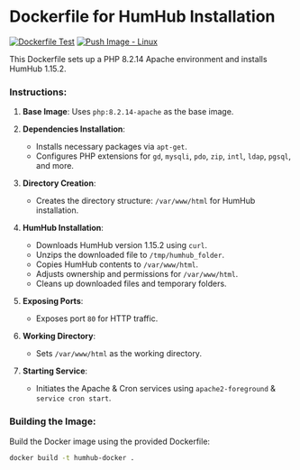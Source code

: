 # Dockerfile for HumHub Installation

[![Dockerfile Test](https://github.com/GreenMeteor/humhub-docker/actions/workflows/tests.yml/badge.svg?event=push)](https://github.com/GreenMeteor/humhub-docker/actions/workflows/tests.yml) [![Push Image - Linux](https://github.com/GreenMeteor/humhub-docker/actions/workflows/push-linux.yml/badge.svg?event=release)](https://github.com/GreenMeteor/humhub-docker/actions/workflows/push-linux.yml)

This Dockerfile sets up a PHP 8.2.14 Apache environment and installs HumHub 1.15.2.

### Instructions:

1. **Base Image**: Uses `php:8.2.14-apache` as the base image.

2. **Dependencies Installation**:
    - Installs necessary packages via `apt-get`.
    - Configures PHP extensions for `gd`, `mysqli`, `pdo`, `zip`, `intl`, `ldap`, `pgsql`, and more.

3. **Directory Creation**:
    - Creates the directory structure: `/var/www/html` for HumHub installation.

4. **HumHub Installation**:
    - Downloads HumHub version 1.15.2 using `curl`.
    - Unzips the downloaded file to `/tmp/humhub_folder`.
    - Copies HumHub contents to `/var/www/html`.
    - Adjusts ownership and permissions for `/var/www/html`.
    - Cleans up downloaded files and temporary folders.

5. **Exposing Ports**:
    - Exposes port `80` for HTTP traffic.

6. **Working Directory**:
    - Sets `/var/www/html` as the working directory.

7. **Starting Service**:
    - Initiates the Apache & Cron services using `apache2-foreground` & `service cron start`.

### Building the Image:

Build the Docker image using the provided Dockerfile:

```bash
docker build -t humhub-docker .
```
